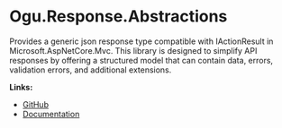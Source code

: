 # Ogu.Response.Abstractions

Provides a generic json response type compatible with IActionResult in Microsoft.AspNetCore.Mvc. This library is designed to simplify API responses by offering a structured model that can contain data, errors, validation errors, and additional extensions.

**Links:**
- [GitHub](https://github.com/ogulcanturan/Ogu.Response)
- [Documentation](https://github.com/ogulcanturan/Ogu.Response#readme)
